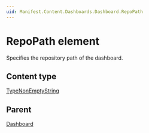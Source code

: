```yaml
---
uid: Manifest.Content.Dashboards.Dashboard.RepoPath
---
```


# RepoPath element

Specifies the repository path of the dashboard.

## Content type

[TypeNonEmptyString](xref:Manifest-TypeNonEmptyString)

## Parent

[Dashboard](xref:Manifest.Content.Dashboards.Dashboard)
